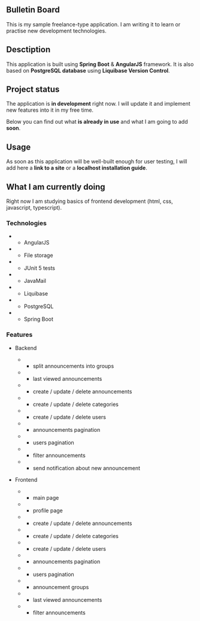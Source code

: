 ## Bulletin Board

This is my sample freelance-type application. 
I am writing it to learn or practise new development technologies.

## Desctiption

This application is built using **Spring Boot** & **AngularJS** framework.
It is also based on **PostgreSQL database** using **Liquibase Version Control**.

## Project status

The application is **in development** right now. 
I will update it and implement new features into it in my free time. 

Below you can find out what **is already in use** and what I am going to add **soon**.

## Usage

As soon as this application will be well-built enough for user testing, 
I will add here a **link to a site** or a **localhost installation guide**.

## What I am currently doing

Right now I am studying basics of frontend development (html, css, javascript, typescript).

### Technologies

- - AngularJS
- - File storage
- + JUnit 5 tests
- + JavaMail
- + Liquibase
- + PostgreSQL
- + Spring Boot

### Features

- Backend

    - - split announcements into groups
    - - last viewed announcements
    - + create / update / delete announcements
    - + create / update / delete categories
    - + create / update / delete users
    - + announcements pagination
    - + users pagination
    - + filter announcements
    - + send notification about new announcement


- Frontend

    - - main page
    - - profile page
    - - create / update / delete announcements
    - - create / update / delete categories
    - - create / update / delete users
    - - announcements pagination
    - - users pagination
    - - announcement groups
    - - last viewed announcements
    - - filter announcements
